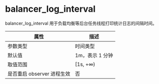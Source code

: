balancer_log_interval 
==========================================

balancer_log_interval 用于负载均衡等后台任务线程打印统计日志的间隔时间。


|      **属性**      |   **描述**   |
|------------------|------------|
| 参数类型             | 时间类型       |
| 默认值              | 1m，表示 1 分钟 |
| 取值范围             | \[1s, +∞)  |
| 是否重启 observer 进程生效 | 否          |



